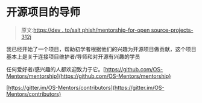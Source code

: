 # 开源项目的导师

> 原文:[https://dev . to/salt phish/mentorship-for-open source-projects-312j](https://dev.to/saltphish/mentorship-for-opensource-projects-312j)

我已经开始了一个项目，帮助初学者根据他们的兴趣为开源项目做贡献，这个项目基本上是关于连接项目维护者/导师和对开源有兴趣的学员

任何爱好者/感兴趣的人都欢迎致力于它。[https://github.com/OS-Mentors/mentorship](https://github.com/OS-Mentors/mentorship)

[https://gitter.im/OS-Mentors/contributors](https://gitter.im/OS-Mentors/contributors)